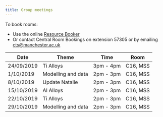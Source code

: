 ```yaml
---
title: Group meetings
---
```


To book rooms:
 - Use the online [Resource Booker](https://resourcebooker.manchester.ac.uk/)
 - Or contact Central Room Bookings on extension 57305 or by emailing [cts@manchester.ac.uk](mailto:cts@manchester.ac.uk)

|    Date    |       Theme        |   Time    |   Room   |
| ---------- | ------------------ | --------- | -------- |
| 24/09/2019 | Ti Alloys          | 3pm - 4pm | C16, MSS |
|  1/10/2019 | Modelling and data | 2pm - 3pm | C16, MSS |
|  8/10/2019 | Update Natalie     | 2pm - 3pm | C16, MSS |
| 15/10/2019 | Al Alloys          | 2pm - 3pm | C16, MSS |
| 22/10/2019 | Ti Alloys          | 2pm - 3pm | C16, MSS |
| 29/10/2019 | Modelling and data | 2pm - 3pm | C16, MSS |
